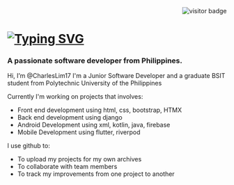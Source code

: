 <div align="right">
  <img src="https://visitor-badge.laobi.icu/badge?page_id=CharlesLim17.CharlesLim17" alt="visitor badge" />
</div>

<h1 align="left">
  <a href="https://git.io/typing-svg"><img src="https://readme-typing-svg.herokuapp.com?font=Poppins&size=24&duration=3000&pause=1000&center=true&width=435&lines=Hello+there!+I'm+Charles!" alt="Typing SVG" /></a>
</h1>

<h3 align="left">A passionate software developer from Philippines.</h3>


Hi, I’m @CharlesLim17
I'm a Junior Software Developer and a graduate BSIT student from Polytechnic University of the Philippines

Currently I'm working on projects that involves:
- Front end development using html, css, bootstrap, HTMX
- Back end development using django
- Android Development using xml, kotlin, java, firebase
- Mobile Development using flutter, riverpod

I use github to:
- To upload my projects for my own archives
- To collaborate with team members
- To track my improvements from one project to another


<!---
CharlesLim17/CharlesLim17 is a ✨ special ✨ repository because its `README.md` (this file) appears on your GitHub profile.
You can click the Preview link to take a look at your changes.
--->
